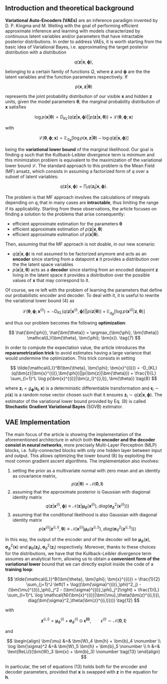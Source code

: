 ## Introduction and theoretical background

**Variational Auto-Encoders (VAEs)** are an inference paradigm invented by D. P. Kingma and M. Welling with the goal of performing efficient approximate inference and learning with models characterized by continuous latent variables and/or parameters that have intractable posterior distributions. In order to address VAEs, it is worth starting from the basic idea of Variational Bayes, i.e. approximating the target posterior distribution with a distribution

$$
q(\bm{z}|\bm{x},\bm{\phi}), \tag{1}
$$

belonging to a certain family of functions $Q$, where $\bm{z}$ and $\bm{\phi}$ are the the latent variables and the function parameters respectively. If 

$$
p(\bm{x}, \bm{z}|\bm{\theta}) \tag{2}
$$

represents the joint probability distribution of our visible $\bm{x}$ and hidden $\bm{z}$ units, given the model parameters $\bm{\theta}$, the marginal probability distribution of $\bm{x}$ satisfies

$$
\log p(\bm{x}|\bm{\theta}) = D_{KL}(q(\bm{z}|\bm{x},\bm{\phi})||p(\bm{z}|\bm{x}, \bm{\theta})) + \mathcal{L}(\bm{\theta}, \bm{\phi}; \bm{x}) \tag{3}
$$

with 

$$
\mathcal{L}(\bm{\theta}, \bm{\phi}; \bm{x}) = \mathbb{E}_{q_{\phi}} \left[\log p(\bm{x}, \bm{z}|\bm{\theta}) - \log q(\bm{z}|\bm{x},\bm{\phi})\right] \tag{4}
$$

being the **variational lower bound** of the marginal likelihood. Our goal is finding $q$ such that the Kullback-Leibler divergence term is minimum and this minimization problem is equivalent to the maximization of the variational lower bound $\mathcal{L}$. The standard approach to this problem is the Mean Field (MF) ansatz, which consists in assuming a factorized form of $q$ over a subset of latent variables:

$$
q(\bm{z}|\bm{x},\bm{\phi}) = \prod_i q(\bm{z_i}|\bm{x},\bm{\phi}). \tag{5}
$$

The problem is that MF approach involves the calculations of integrals depending on $q_i$ that in many cases are **intractable**, thus limiting the range if its applicability. Starting from these observations, the article focuses on finding a solution to the problems that arise consequently:
- efficient approximate estimation for the parameters $\bm{\theta}$
- efficient approximate estimation of $p(\bm{z}|\bm{x}, \bm{\theta})$
- efficient approximate esitmation of $p(\bm{x}|\bm{\theta})$.

Then, assuming that the MF approach is not doable, in our new scenario:
- $q(\bm{z}|\bm{x},\bm{\phi})$ is not assumed to be factorized anymore and acts as an **encoder** since starting from a datapoint $\bm{x}$ it provides a distribution over the the latent space variables
- $p(\bm{x}|\bm{z},\bm{\theta})$ acts as a **decoder** since starting from an encoded datapoint $\bm{z}$ living in the latent space it provides a distribution over the possible values of $\bm{x}$ that may correspond to it.

Of course, we re left with the problem of learning the parameters that define our probabilistic encoder and decoder. To deal with it, it is useful to rewrite the variational lower bound $(4)$ as 

$$
\mathcal{L}(\bm{\theta}, \bm{\phi}; \bm{x}^{(i)}) = -D_{KL}(q(\bm{z}|\bm{x}^{(i)},\bm{\phi})||p(\bm{z}|\bm{\theta})) + \mathbb{E}_{q_{\phi}} \left[\log p(\bm{x}^{(i)}|\bm{z}, \bm{\theta})\right] \tag{6}
$$

and thus our problem becomes the following **optimization**:

$$
\hat{\bm{\phi}}, \hat{\bm{\theta}} = \argmax_{\bm{\phi}, \bm{\theta}} \mathcal{L}(\bm{\theta}, \bm{\phi}; \bm{x}). \tag{7}
$$

In order to compute the expectation value, the article introduces the **reparametrization trick** to avoid estimates having a large variance that would undermine the optimization. This trick consists in setting

$$
\tilde{\mathcal{L}}^B(\bm{\theta}, \bm{\phi}; \bm{x}^{(i)}) = -D_{KL}(q(\bm{z}|\bm{x}^{(i)},\bm{\phi})||p(\bm{z}|\bm{\theta})) + \frac{1}{L} \sum_{l=1}^L \log p(\bm{x}^{(i)}|\bm{z_l}^{(i,l)}, \bm{\theta}) \tag{8}
$$

where $\bm{z}_l = g_{\bm{\phi}}(\bm{\epsilon_l}, \bm{x})$ is a deterministic differentiable transformation and $\bm{\epsilon}_l \sim p(\bm{\epsilon})$ is a random noise vector chosen such that it ensures $\bm{z}_l \sim q(\bm{z}|\bm{x},\bm{\phi})$. The estimator of the variational lower bound provided by Eq. $(8)$ is called **Stochastic Gradient Variational Bayes** (SGVB) estimator.

## VAE Implementation

The main focus of the article is showing the implementation of the aforementioned architecture in which both **the encoder and the decoder consist in neural networks**, more precisely Multi-Layer Perceptron (MLP) blocks, i.e. fully-connected blocks with only one hidden layer between input and output. This allows optimizing the lower bound $(8)$ by exploiting the most comon gradient ascent algorithms. The implementation also involves:
1. setting the prior as a multivariate normal with zero mean and an identity as covariance matrix,
$$
p(\bm{z}|\bm{\theta}) = \mathcal{N}(\bm{0}, \bm{I}) \tag{9}
$$
2. assuming that the approximate posterior is Gaussian with diagional identity matrix
$$
q(\bm{z}|\bm{x}^{(i)},\bm{\phi}) \equiv \mathcal{N}(\bm{z}|\bm{\mu}_\phi(\bm{x}^{(i)}), diag(\bm{\sigma}^2_\phi(\bm{x}^{(i)}))) \tag{10}
$$
3. assuming that the conditional likelihood is also Gaussian with diagonal identity matrix
$$
p(\bm{x}^{(i)}|\bm{z}^{(i,l)}, \bm{\theta}) \equiv \mathcal{N}(\bm{x}^{(i)}|\bm{\mu}_\theta(\bm{z}^{(i,l)}), diag(\bm{\sigma}^2_\theta(\bm{z}^{(i,l)}))) \tag{11}
$$

In this way, the output of the encoder and of the decoder will be $\bm{\mu}_\phi(\bm{x}), \bm{\sigma}^2_\phi(\bm{x})$ and $\bm{\mu}_\theta(\bm{z_l}), \bm{\sigma}^2_\theta(\bm{z}_l)$ respectively. Moreover, thanks to these choices for the distributions, we have that the Kullback-Leibler divergence term assumes an analytical form, allowing us to obtain a **convenient form of the variational lower** bound that we can directly exploit inside the code of a **training loop**:

$$
\tilde{\mathcal{L}}^B(\bm{\theta}, \bm{\phi}; \bm{x}^{(i)}) = \frac{1}{2} \sum_{j=1}^J \left(1 + \log((\bm{\sigma}^{(i)}_\phi)^2_j) - (\bm{\mu}^{(i)}_\phi)_j^2 - (\bm{\sigma}^{(i)}_\phi)_j^2\right) + \frac{1}{L} \sum_{l=1}^L \log \mathcal{N}(\bm{x}^{(i)}|\bm{\mu}_\theta(\bm{z}^{(i,l)}), diag(\bm{\sigma}^2_\theta(\bm{z}^{(i,l)}))) \tag{12}
$$

with

$$
\bm{z}^{(i,l)} = \bm{\mu}^{(i)}_\phi + \bm{\sigma}^{(i)}_\phi \odot \bm{\epsilon^{(l)}}, \qquad \epsilon^{(l)} \sim \mathcal{N}(\bm{0}, \bm{I})
$$

and 

$$
\begin{align}
\bm{\mu} &=& \bm{W}_4 \bm{h} + \bm{b}_4 \nonumber \\
\log \bm{\sigma}^2 &=& \bm{W}_5 \bm{h} + \bm{b}_5 \nonumber \\
h &=& \text{ReLU}(\bm{W}_3 \bm{x} + \bm{b}_3) \nonumber \tag{13}
\end{align}
$$

In particular, the set of equations $(13)$ holds both for the encoder and decoder parameters, provided that $\bm{x}$ is swapped with $\bm{z}$ in the equation for $\bm{h}$.
